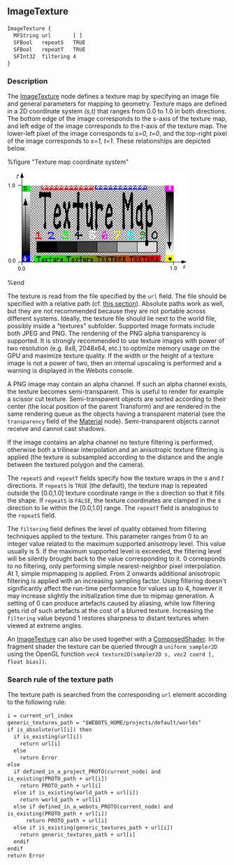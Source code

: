 ## ImageTexture

```
ImageTexture {
  MFString url       [ ]
  SFBool   repeatS   TRUE
  SFBool   repeatT   TRUE
  SFInt32  filtering 4
}
```

### Description

The [ImageTexture](#imagetexture) node defines a texture map by specifying an
image file and general parameters for mapping to geometry. Texture maps are
defined in a 2D coordinate system *(s,t)* that ranges from 0.0 to 1.0 in both
directions. The bottom edge of the image corresponds to the *s*-axis of the
texture map, and left edge of the image corresponds to the *t*-axis of the
texture map. The lower-left pixel of the image corresponds to *s=0, t=0*, and
the top-right pixel of the image corresponds to *s=1, t=1*. These relationships
are depicted below.

%figure "Texture map coordinate system"

![image_texture.png](images/image_texture.png)

%end

The texture is read from the file specified by the `url` field. The file should
be specified with a relative path (cf. [this
section](#search-rule-of-the-texture-path)). Absolute paths work as well, but
they are not recommended because they are not portable across different systems.
Ideally, the texture file should lie next to the world file, possibly inside a
"textures" subfolder. Supported image formats include both JPEG and PNG. The
rendering of the PNG alpha transparency is supported. It is strongly recommended
to use texture images with power of two resolution (e.g. 8x8, 2048x64, etc.) to
optimize memory usage on the GPU and maximize texture quality. If the width or the
height of a texture image is not a power of two, then an internal upscaling is
performed and a warning is displayed in the Webots console.

A PNG image may contain an alpha channel. If such an alpha channel exists, the
texture becomes semi-transparent. This is useful to render for example a scissor
cut texture. Semi-transparent objects are sorted according to their center (the
local position of the parent Transform) and are rendered in the same rendering
queue as the objects having a transparent material (see the `transparency` field
of the [Material](material.md) node). Semi-transparent objects cannot receive
and cannot cast shadows.

If the image contains an alpha channel no texture filtering is performed,
otherwise both a trilinear interpolation and an anisotropic texture filtering is
applied (the texture is subsampled according to the distance and the angle
between the textured polygon and the camera).

The `repeatS` and `repeatT` fields specify how the texture wraps in the *s* and
*t* directions. If `repeatS` is `TRUE` (the default), the texture map is
repeated outside the [0.0,1.0] texture coordinate range in the *s* direction so
that it fills the shape. If `repeatS` is `FALSE`, the texture coordinates are
clamped in the *s* direction to lie within the [0.0,1.0] range. The `repeatT`
field is analogous to the `repeatS` field.

The `filtering` field defines the level of quality obtained from filtering
techniques applied to the texture. This parameter ranges from 0 to an integer
value related to the maximum supported anisotropy level. This value usually is 5.
If the maximum supported level is exceeded, the filtering level will be silently
brought back to the value corresponding to it.
0 corresponds to no filtering, only performing simple nearest-neighbor pixel
interpolation. At 1, simple mipmapping is applied. From 2 onwards additional
anisotropic filtering is applied with an increasing sampling factor. Using filtering
doesn't significantly affect the run-time performance for values up to 4, however
it may increase slightly the initialization time due to mipmap generation.
A setting of 0 can produce artefacts caused by aliasing, while low filtering gets rid
of such artefacts at the cost of a blurred texture. Increasing the `filtering` value
beyond 1 restores sharpness to distant textures when viewed at extreme angles.

An [ImageTexture](#imagetexture) can also be used together with a
[ComposedShader](composedshader.md). In the fragment shader the texture can be
queried through a `uniform sampler2D` using the OpenGL function
`vec4 texture2D(sampler2D s, vec2 coord [, float bias])`.

### Search rule of the texture path

The texture path is searched from the corresponding `url` element according to
the following rule:

```
i = current_url_index
generic_textures_path = "$WEBOTS_HOME/projects/default/worlds"
if is_absolute(url[i]) then
  if is_existing(url[i])
    return url[i]
  else
    return Error
else
  if defined_in_a_project_PROTO(current_node) and is_existing(PROTO_path + url[i])
    return PROTO_path + url[i]
  else if is_existing(world_path + url[i])
    return world_path + url[i]
  else if defined_in_a_webots_PROTO(current_node) and is_existing(PROTO_path + url[i])
      return PROTO_path + url[i]
  else if is_existing(generic_textures_path + url[i])
    return generic_textures_path + url[i]
  endif
endif
return Error
```

